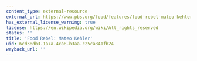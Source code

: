 ```yaml
---
content_type: external-resource
external_url: https://www.pbs.org/food/features/food-rebel-mateo-kehler/
has_external_license_warning: true
license: https://en.wikipedia.org/wiki/All_rights_reserved
status: ''
title: 'Food Rebel: Mateo Kehler'
uid: 6cd38db3-1a7a-4ca8-b3aa-c25ca341fb24
wayback_url: ''
---
```

